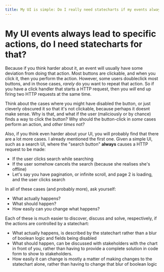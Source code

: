 ```yaml
---
title: My UI is simple: Do I really need statecharts if my events always lead to specific actions?
---
```


# My UI events always lead to specific actions, do I need statecharts for that?

Because if you think harder about it, an event will usually have some deviation from doing that action.  Most buttons are clickable, and when you click it, then you perform the action. However, some users doubleclick most buttons, and in those cases, _rarely_ do you want to repeat that action.  So if you have a click handler that starts a HTTP request, then you _will_ end up firing two HTTP requests at the same time.

Think about the cases where you might have disabled the button, or just cleverly obscured it so that it's not clickable, because perhaps it doesnt make sense.  Why is that, and what if the user (maliciously or by chance) finds a way to click the button?  Why should the button-click in _some_ cases perform an action, and _other times_ not?

Also, if you think even harder about your UI, you will probably find that there are a lot more cases.  I already mentioned the first one.  Given a simple UI, such as a search UI, where the "search button" **always** causes a HTTP request to be made:

* If the user clicks search while searching
* If the user somehow cancels the search (because she realises she's offline)
* Let's say you have pagination, or infinite scroll, and page 2 is loading, and the user clicks search

In all of these cases (and probably more), ask yourself:
- What actually happens?
- What should happen?
- How easily can you change what happens?

Each of these is much easier to discover, discuss and solve, respectively, if the actions are controlled by a statechart:

- What actually happens, is described by the statechart rather than a blur of boolean logic and fields being disabled
- What should happen, can be discussed with stakeholders with the chart in front of you, rather than having to provide a complete solution in code form to show to stakeholders.
- How easily it can change is mostly a matter of making changes to the statechart alone, rather than having to change that blur of boolean logic

